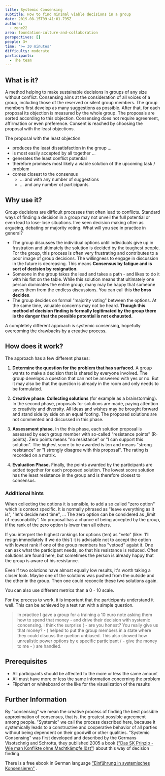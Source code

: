 ```yaml
---
title: Systemic Consensing
subtitle: How to find minimal viable decisions in a group
date: 2019-08-15T09:41:01.795Z
authors:
  - zene22
area: foundation-culture-and-collaboration
perspectives: []
people: 3+
time: '>= 30 minutes'
difficulty: moderate
participants:
  - The team
---
```

## What is it?

A method helping to make sustainable decisions in groups of any size without conflict. Consensing aims at the consideration of all voices of a group, including those of the reserved or silent group members.
The group members first develop as many suggestions as possible. After that, for each proposal its objection is measured by the whole group. The proposals are sorted according to this objection. Consensing does not require agreement, affirmation or even preference. Consent is reached by choosing the proposal with the least objections. 

The proposal with the least objection
* produces the least dissatisfaction in the group ...
* is most easily accepted by all together ...
* generates the least conflict potential
* therefore promises most likely a viable solution of the upcoming task / problem
* comes closest to the consensus
  * ... and with any number of suggestions
  * ... and any number of participants.

## Why use it?
Group decisions are difficult processes that often lead to conflicts. Standard ways of finding a decision in a group may not unveil the full potential or even lead to lose-lose situations. I've seen decision making often as argueing, debating or majority voting. What will you see in practice in general?

* The group discusses the individual options until individuals give up in frustration and ultimately the solution is decided by the toughest people. For the group, this process is often very frustrating and contributes to a poor image of group decisions. The willingness to engage in discussion in the future is decreasing. This means **Consensus by fatigue and is sort of decision by resignation**.  
* Someone in the group takes the lead and takes a path - and likes to do it with his fist on the table. While this solution means that ultimately one person dominates the entire group, many may be happy that someone saves them from the endless discussions. You can call this **the boss decides**.
* The group decides on formal "majority voting" between the options. At the same time, valuable concerns may not be heard. **Though this method of decision finding is formally legitimated by the group there is the danger that the possible potential is not exhausted.**
  
A completely different approach is systemic consensing, hopefully overcoming the drawbacks by a creative process. 

## How does it work?
The approach has a few different phases:

1. **Determine the question for the problem that has surfaced.** 
A group wants to make a decision that is shared by everyone involved. The group develops a question that can not be answered with yes or no. But it may also be that the question is already in the room and only needs to be formulated.

1. **Creative phase: Collecting solutions** (for example as a brainstorming). 
In the second phase, proposals for solutions are made, paying attention to creativity and diversity. All ideas and wishes may be brought forward and stand side by side on an equal footing. The proposed solutions are not commented and discussed in this phase.

1. **Assessment phase.** In the this phase, each solution proposal is assessed by each group member with so-called "resistance points" (R-points). Zero points means "no resistance" or "I can support this solution". The highest score to be awarded is ten and means "strong resistance" or "I strongly disagree with this proposal". The rating is recorded on a matrix. 

1. **Evaluation Phase.** Finally, the points awarded by the participants are added together for each proposed solution. The lowest score solution has the least resistance in the group and is therefore closest to consensus.

### Additional hints
When collecting the options it is sensible, to add a so called "zero option" which is context specific. It is normally phrased as "leave everything as it is", "let's decide next time", ... The zero option can be considered as „limit of reasonability“. No proposal has a chance of being accepted by the group, if the rank of the zero option is lower than all others.

If you interpret the highest rankings for options (ten) as "veto" (like: 'I'll resign immediately if we do this') it is advisable not to accept the option with lowest rank if one of the group members has "vetoed" agaist it. One can ask what the participant needs, so that his resistance is reduced. Often solutions are found here, but sometimes the person is already happy that the group is aware of his resistance.

Even if two solutions have almost equally low results, it's worth taking a closer look. Maybe one of the solutions was pushed from the outside and the other in the group. Then one could reconcile these two solutions again.  

You can also use different metrics than a 0 - 10 scale. 

For the process to work, it is important that the participants understand it well. This can be achieved by a test run with a simple question. 

> In practice I gave a group for a training a 10 euro note asking them how to spend that money - and drive their decision with systemic concensing. I think the surprise ( - are you honest? You really give us that money? - ) helped to put the group members in a state where they could discuss the quetion unbiased. This also showed how unrealistic power options by e specific participant ( - give the money to me - ) are handled.   

## Prerequisites
* All participants should be affected to the more or less the same amount
* All must have more or less the same information concerning the problem
* Flipchart or whiteboard or the like for the visualization of the results


## Further Information
By "consensing" we mean the creative process of finding the best possible approximation of consensus, that is, the greatest possible agreement among people. "Systemic" we call the process described here, because it systemically leads to a constructive and cooperative behavior of all parties without being dependent on their goodwill or other qualities.
"Systemic Consensing" was first developed and described by the Germans Visotschnig and Schrotta, they published 2005 a book (["Das SK Prinzip - Wie man Konflikte ohne Machtkämpfe löst"](http://www.amazon.de/SK-Prinzip-Konflikte-ohne-Machtk%C3%A4mpfe-l%C3%B6st/dp/3800070960/ref=sr_1_1?s=books&ie=UTF8&qid=1291638226&sr=1-1)) about this way of decision finding.

There is a free ebook in German language ["Einführung in systemisches Konsensieren"](http://www.sk-prinzip.eu/wp-content/uploads/2017/05/Einführung-in-systemisches-Konsensieren.pdf) .


